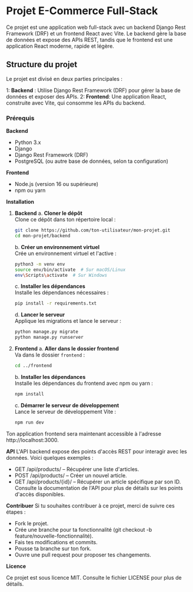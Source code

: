 # Projet E-Commerce Full-Stack

Ce projet est une application web full-stack avec un backend Django Rest Framework (DRF) et un frontend React avec Vite. Le backend gère la base de données et expose des APIs REST, tandis que le frontend est une application React moderne, rapide et légère.

## Structure du projet

Le projet est divisé en deux parties principales :

1: **Backend** : Utilise Django Rest Framework (DRF) pour gérer la base de données et exposer des APIs.
2: **Frontend**: Une application React, construite avec Vite, qui consomme les APIs du backend.

### Prérequis

**Backend**
* Python 3.x
* Django
* Django Rest Framework (DRF)
* PostgreSQL (ou autre base de données, selon ta configuration)

**Frontend**
* Node.js (version 16 ou supérieure)
* npm ou yarn

**Installation**
1. **Backend**
   a. **Cloner le dépôt**  
      Clone ce dépôt dans ton répertoire local :
      
      ```bash
      git clone https://github.com/ton-utilisateur/mon-projet.git
      cd mon-projet/backend
      ```

   b. **Créer un environnement virtuel**  
      Crée un environnement virtuel et l'active :
      
      ```bash
      python3 -m venv env
      source env/bin/activate  # Sur macOS/Linux
      env\Scripts\activate  # Sur Windows
      ```

   c. **Installer les dépendances**  
      Installe les dépendances nécessaires :
      
      ```bash
      pip install -r requirements.txt
      ```

   d. **Lancer le serveur**  
      Applique les migrations et lance le serveur :
      
      ```bash
      python manage.py migrate
      python manage.py runserver
      ```

2. **Frontend**
   a. **Aller dans le dossier frontend**  
      Va dans le dossier `frontend` :
      
      ```bash
      cd ../frontend
      ```

   b. **Installer les dépendances**  
      Installe les dépendances du frontend avec npm ou yarn :
      
      ```bash
      npm install
      ```

   c. **Démarrer le serveur de développement**  
      Lance le serveur de développement Vite :
      
      ```bash
      npm run dev
      ```


Ton application frontend sera maintenant accessible à l'adresse http://localhost:3000.

**API**
L'API backend expose des points d'accès REST pour interagir avec les données. Voici quelques exemples :

* GET /api/products/ – Récupérer une liste d'articles.
* POST /api/products/ – Créer un nouvel article.
* GET /api/products/{id}/ – Récupérer un article spécifique par son ID.
Consulte la documentation de l'API pour plus de détails sur les points d'accès disponibles.

**Contribuer**
Si tu souhaites contribuer à ce projet, merci de suivre ces étapes :

* Fork le projet.
* Crée une branche pour ta fonctionnalité (git checkout -b feature/nouvelle-fonctionnalité).
* Fais tes modifications et commits.
* Pousse ta branche sur ton fork.
* Ouvre une pull request pour proposer tes changements.

**Licence**

Ce projet est sous licence MIT. Consulte le fichier LICENSE pour plus de détails.
